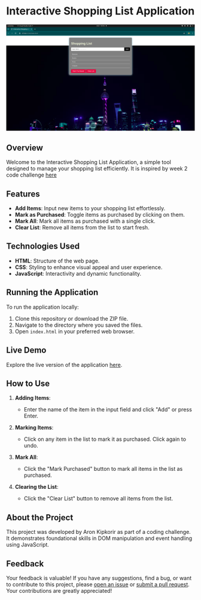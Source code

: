 # Interactive Shopping List Application

![Shopping List Screenshot](/Screenshot%20from%202024-07-07%2000-46-45.png)

## Overview

Welcome to the Interactive Shopping List Application, a simple tool designed to manage your shopping list efficiently. It is inspired by week 2 code challenge [here](https://moringa.instructure.com/courses/777/assignments/56015?module_item_id=122034)

## Features

- **Add Items**: Input new items to your shopping list effortlessly.
- **Mark as Purchased**: Toggle items as purchased by clicking on them.
- **Mark All**: Mark all items as purchased with a single click.
- **Clear List**: Remove all items from the list to start fresh.

## Technologies Used

- **HTML**: Structure of the web page.
- **CSS**: Styling to enhance visual appeal and user experience.
- **JavaScript**: Interactivity and dynamic functionality.

## Running the Application

To run the application locally:
1. Clone this repository or download the ZIP file.
2. Navigate to the directory where you saved the files.
3. Open `index.html` in your preferred web browser.

## Live Demo

Explore the live version of the application [here](https://kipkorira.github.io/code-challenge-2/).

## How to Use

1. **Adding Items**:
   - Enter the name of the item in the input field and click "Add" or press Enter.
   
2. **Marking Items**:
   - Click on any item in the list to mark it as purchased. Click again to undo.

3. **Mark All**:
   - Click the "Mark Purchased" button to mark all items in the list as purchased.

4. **Clearing the List**:
   - Click the "Clear List" button to remove all items from the list.

## About the Project

This project was developed by Aron Kipkorir as part of a coding challenge. It demonstrates foundational skills in DOM manipulation and event handling using JavaScript. 

## Feedback

Your feedback is valuable! If you have any suggestions, find a bug, or want to contribute to this project, please [open an issue](https://github.com/kipkorira/code-challenge-2/issues) or [submit a pull request](https://github.com/kipkorira/code-challenge-2/pulls). Your contributions are greatly appreciated!
